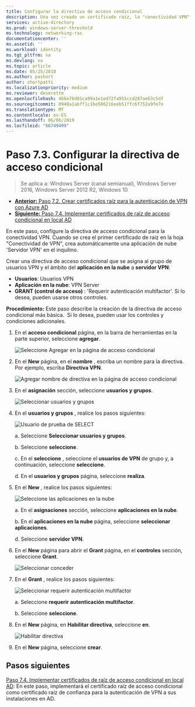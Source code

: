```yaml
---
title: Configurar la directiva de acceso condicional
description: Una vez creado un certificado raíz, la "conectividad VPN" desencadena la creación de la aplicación de 'Servidor VPN' en la nube en el inquilino del cliente.
services: active-directory
ms.prod: windows-server-threshold
ms.technology: networking-ras
documentationcenter: ''
ms.assetid: ''
ms.workload: identity
ms.tgt_pltfrm: na
ms.devlang: na
ms.topic: article
ms.date: 05/25/2018
ms.author: pashort
author: shortpatti
ms.localizationpriority: medium
ms.reviewer: deverette
ms.openlocfilehash: 466e76d01ca99a1e1ed72fa955ccd287ae63c5df
ms.sourcegitcommit: 0948a1abff1c1be506216eeb51ffc6f752a9fe7e
ms.translationtype: MT
ms.contentlocale: es-ES
ms.lasthandoff: 06/06/2019
ms.locfileid: "66749499"
---
```

# <a name="step-73-configure-the-conditional-access-policy"></a>Paso 7.3. Configurar la directiva de acceso condicional

>Se aplica a: Windows Server (canal semianual), Windows Server 2016, Windows Server 2012 R2, Windows 10

- [**Anterior:** Paso 7.2. Crear certificados raíz para la autenticación de VPN con Azure AD](vpn-create-root-cert-for-vpn-auth-azure-ad.md)
- [**Siguiente:** Paso 7.4. Implementar certificados de raíz de acceso condicional en local AD](vpn-deploy-cond-access-root-cert-to-on-premise-ad.md)

En este paso, configure la directiva de acceso condicional para la conectividad VPN. Cuando se crea el primer certificado de raíz en la hoja "Conectividad de VPN", crea automáticamente una aplicación de nube 'Servidor VPN' en el inquilino.

Crear una directiva de acceso condicional que se asigna al grupo de usuarios VPN y el ámbito del **aplicación en la nube** a **servidor VPN**:

- **Usuarios**: Usuarios VPN
- **Aplicación en la nube**: VPN Server
- **GRANT (control de acceso)** : 'Requerir autenticación multifactor'. Si lo desea, pueden usarse otros controles.

**Procedimiento:** Este paso describe la creación de la directiva de acceso condicional más básica.  Si lo desea, pueden usar los controles y condiciones adicionales.


1. En el **acceso condicional** página, en la barra de herramientas en la parte superior, seleccione **agregar**.

    ![Seleccione Agregar en la página de acceso condicional](../../media/Always-On-Vpn/07.png)

2. En el **New** página, en el **nombre** , escriba un nombre para la directiva. Por ejemplo, escriba **Directiva VPN**.

    ![Agregar nombre de directiva en la página de acceso condicional](../../media/Always-On-Vpn/08.png)

3. En el **asignación** sección, seleccione **usuarios y grupos**.

    ![Seleccionar usuarios y grupos](../../media/Always-On-Vpn/09.png)

4. En el **usuarios y grupos** , realice los pasos siguientes:

    ![Usuario de prueba de SELECT](../../media/Always-On-Vpn/10.png)

    a. Seleccione **Seleccionar usuarios y grupos**.

    b. Seleccione **seleccione**.

    c. En el **seleccione** , seleccione el **usuarios de VPN** de grupo y, a continuación, seleccione **seleccione**.

    d. En el **usuarios y grupos** página, seleccione **realiza**.

5. En el **New** , realice los pasos siguientes:

    ![Seleccione las aplicaciones en la nube](../../media/Always-On-Vpn/11.png)

    a. En el **asignaciones** sección, seleccione **aplicaciones en la nube**.

    b. En el **aplicaciones en la nube** página, seleccione **seleccionar aplicaciones**.

    d. Seleccione **servidor VPN**.

6.  En el **New** página para abrir el **Grant** página, en el **controles** sección, seleccione **Grant**.

    ![Seleccionar conceder](../../media/Always-On-Vpn/13.png)

7.  En el **Grant** , realice los pasos siguientes:

    ![Seleccionar requerir autenticación multifactor](../../media/Always-On-Vpn/14.png)

    a. Seleccione **requerir autenticación multifactor**.

    b. Seleccione **seleccione**.

8.  En el **New** página, en **Habilitar directiva**, seleccione **en**.

    ![Habilitar directiva](../../media/Always-On-Vpn/15.png)

9.  En el **New** página, seleccione **crear**.


## <a name="next-steps"></a>Pasos siguientes
[Paso 7.4. Implementar certificados de raíz de acceso condicional en local AD](vpn-deploy-cond-access-root-cert-to-on-premise-ad.md): En este paso, implementará el certificado raíz de acceso condicional como certificado raíz de confianza para la autenticación de VPN a sus instalaciones en AD.
